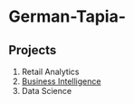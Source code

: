 # German-Tapia-
## Projects

1. Retail Analytics
2. [Business Intelligence](https://github.com/german0313/German-Tapia-/blob/main/German_Tapia_Project_5_6%2C_warmup_3100_ulta_quartiles.ipynb)
3. Data Science 
